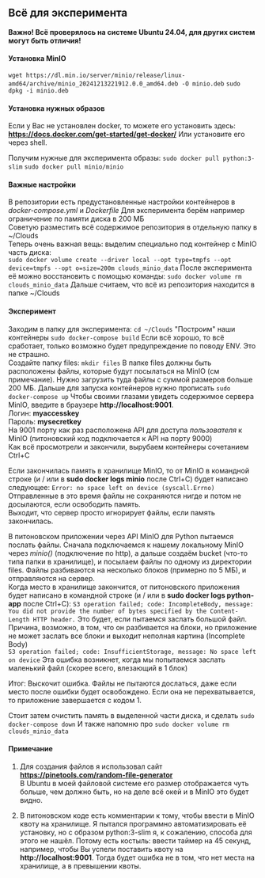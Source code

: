 ## Всё для эксперимента

**Важно! Всё проверялось на системе Ubuntu 24.04, для других систем могут быть отличия!**

#### Установка MinIO

`wget https://dl.min.io/server/minio/release/linux-amd64/archive/minio_20241213221912.0.0_amd64.deb -O minio.deb`
`sudo dpkg -i minio.deb`

#### Установка нужных образов

Если у Вас не установлен docker, то можете его установить здесь:
**https://docs.docker.com/get-started/get-docker/**
Или установите его через shell.

Получим нужные для эксперимента образы:
`sudo docker pull python:3-slim`
`sudo docker pull minio/minio`

#### Важные настройки

В репозитории есть предустановленные настройки контейнеров в *docker-compose.yml* и *Dockerfile*
Для эксперимента берём например ограничение по памяти диска в 200 МБ  
Советую разместить всё содержимое репозитория в отдельную папку в ~/Clouds  
Теперь очень важная вещь: выделим специально под контейнер с MinIO часть диска:  
`sudo docker volume create --driver local --opt type=tmpfs --opt device=tmpfs --opt o=size=200m clouds_minio_data`
После эксперимента её можно восстановить с помощью команды:
`sudo docker volume rm clouds_minio_data`
Дальше считаем, что всё из репозитория находится в папке ~/Clouds

#### Эксперимент

Заходим в папку для эксперимента:
`cd ~/Clouds`
"Построим" наши контейнеры
`sudo docker-compose build`
Если всё хорошо, то всё сработает, только возможно будет предупреждение по поводу ENV. Это не страшно.  
Создайте папку files:
`mkdir files`
В папке files должны быть расположены файлы, которые будут посылаться на MinIO (см примечание). Нужно загрузить туда файлы с суммой размеров больше 200 МБ.
Дальше для запуска контейнеров нужно прописать
`sudo docker-compose up`
Чтобы своими глазами увидеть содержимое сервера MinIO, введите в браузере **http://localhost:9001**.  
Логин: **myaccesskey**  
Пароль: **mysecretkey**  
На 9001 порту как раз расположена API для доступа *пользователя* к MinIO (питоновский код подключается к API на порту 9000)  
Как всё просмотрели и закончили, вырубаем контейнеры сочетанием Ctrl+C

Если закончилась память в хранилище MinIO, то от MinIO в командной строке (и / или в **sudo docker logs minio** после Ctrl+C) будет написано следующее:
`Error: no space left on device (syscall.Errno)`
Отправленные в это время файлы не сохраняются нигде и потом не досылаются, если освободить память.  
Выходит, что сервер просто игнорирует файлы, если память закончилась.  

В питоновском приложении через API MinIO для Python пытаемся послать файлы. Сначала подключаемся к нашему локальному MinIO через *minio()* (подключение по http), 
а дальше создаём bucket (что-то типа папки в хранилище), и посылаем файлы по одному из директории files. Файлы разбиваются на несколько блоков (примерно по 5 МБ), 
и отправляются на сервер.  
Когда место в хранилище закончится, от питоновского приложения будет написано в командной строке (и / или в **sudo docker logs python-app** после Ctrl+C):
`S3 operation failed; code: IncompleteBody, message: You did not provide the number of bytes specified by the Content-Length HTTP header.`
Это будет, если пытаемся заслать большой файл. Причина, возможно, в том, что он разбивается на блоки, 
но приложение не может заслать все блоки и выходит неполная картина (Incomplete Body)  
`S3 operation failed; code: InsufficientStorage, message: No space left on device`
Эта ошибка возникнет, когда мы попытаемся заслать маленький файл (скорее всего, влезающий в 1 блок)  

Итог: Выскочит ошибка. Файлы не пытаются дослаться, даже если место после ошибки будет освобождено. Если она не перехватывается, то приложение завершается с кодом 1. 

Стоит затем очистить память в выделенной части диска, и сделать
`sudo docker-compose down`
И также напомню про
`sudo docker volume rm clouds_minio_data`


#### Примечание

1) Для создания файлов я использовал сайт **https://pinetools.com/random-file-generator**  
В Ubuntu в моей файловой системе его размер отображается чуть больше, чем должно быть, но на деле всё окей и в MinIO это будет видно.  

2) В питоновском коде есть комментарии к тому, чтобы ввести в MinIO квоту на хранилище. Я пытался программно автоматизировать её установку,
но с образом python:3-slim я, к сожалению, способа для этого не нашёл. Потому есть костыль: ввести таймер на 45 секунд, например, чтобы Вы успели поставить квоту на **http://localhost:9001**.
Тогда будет ошибка не в том, что нет места на хранилище, а в превышении квоты. 



